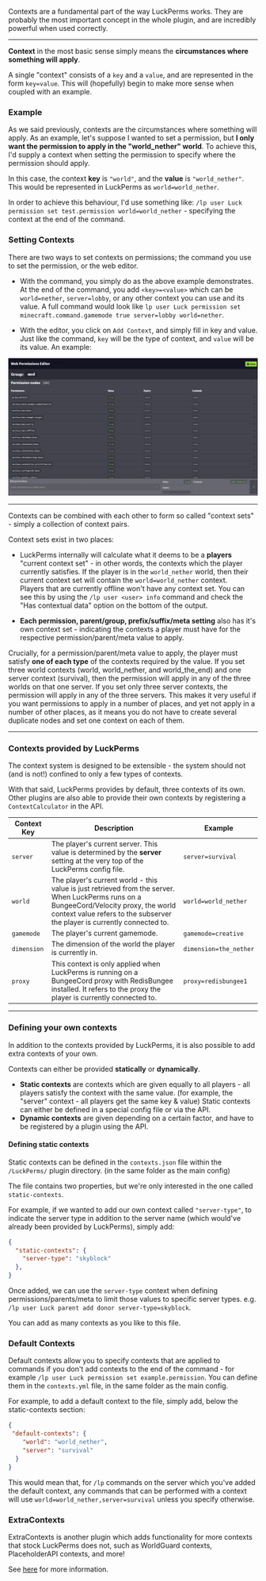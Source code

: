 Contexts are a fundamental part of the way LuckPerms works. They are probably the most important concept in the whole plugin, and are incredibly powerful when used correctly.

___

**Context** in the most basic sense simply means the **circumstances where something will apply**.

A single "context" consists of a `key` and a `value`, and are represented in the form `key=value`. This will (hopefully) begin to make more sense when coupled with an example.

### Example
As we said previously, contexts are the circumstances where something will apply. As an example, let's suppose I wanted to set a permission, but **I only want the permission to apply in the "world_nether" world**. To achieve this, I'd supply a context when setting the permission to specify where the permission should apply.

In this case, the context **key** is `"world"`, and the **value** is `"world_nether"`. This would be represented in LuckPerms as `world=world_nether`.

In order to achieve this behaviour, I'd use something like: `/lp user Luck permission set test.permission world=world_nether` - specifying the context at the end of the command.

### Setting Contexts

There are two ways to set contexts on permissions; the command you use to set the permission, or the web editor. 

* With the command, you simply do as the above example demonstrates. At the end of the command, you add `<key>=<value>` which can be `world=nether`, `server=lobby`, or any other context you can use and its value. A full command would look like `lp user Luck permission set minecraft.command.gamemode true server=lobby world=nether`.

* With the editor, you click on `Add Context`, and simply fill in key and value. Just like the command, `key` will be the type of context, and `value` will be its value. An example:

![](../img/context-1.gif)
___

Contexts can be combined with each other to form so called "context sets" - simply a collection of context pairs.

Context sets exist in two places:

* LuckPerms internally will calculate what it deems to be a **players** "current context set" - in other words, the contexts which the player currently satisfies. If the player is in the `world_nether` world, then their current context set will contain the `world=world_nether` context.  
Players that are currently offline won't have any context set. You can see this by using the `/lp user <user> info` command and check the "Has contextual data" option on the bottom of the output.

* **Each permission, parent/group, prefix/suffix/meta setting** also has it's own context set - indicating the contexts a player must have for the respective permission/parent/meta value to apply.

Crucially, for a permission/parent/meta value to apply, the player must satisfy **one of each type** of the contexts required by the value. If you set three world contexts (world, world_nether, and world_the_end) and one server context (survival), then the permission will apply in any of the three worlds on that one server. If you set only three server contexts, the permission will apply in any of the three servers. This makes it very useful if you want permissions to apply in a number of places, and yet not apply in a number of other places, as it means you do not have to create several duplicate nodes and set one context on each of them.

___

### Contexts provided by LuckPerms
The context system is designed to be extensible - the system should not (and is not!) confined to only a few types of contexts.

With that said, LuckPerms provides by default, three contexts of its own. Other plugins are also able to provide their own contexts by registering a `ContextCalculator` in the API.

| Context Key | Description | Example |
|-------------|-------------|---------|
| `server`    | The player's current server. This value is determined by the **server** setting at the very top of the LuckPerms config file. | `server=survival` |
| `world`    | The player's current world - this value is just retrieved from the server. When LuckPerms runs on a BungeeCord/Velocity proxy, the world context value refers to the subserver the player is currently connected to. | `world=world_nether` |
| `gamemode`    | The player's current gamemode. | `gamemode=creative` |
| `dimension`    | The dimension of the world the player is currently in. | `dimension=the_nether` |
| `proxy`    | This context is only applied when LuckPerms is running on a BungeeCord proxy with RedisBungee installed. It refers to the proxy the player is currently connected to. | `proxy=redisbungee1` |

___

### Defining your own contexts
In addition to the contexts provided by LuckPerms, it is also possible to add extra contexts of your own.

Contexts can either be provided **statically** or **dynamically**.

* **Static contexts** are contexts which are given equally to all players - all players satisfy the context with the same value. (for example, the "server" context - all players get the same key & value) Static contexts can either be defined in a special config file or via the API.
* **Dynamic contexts** are given depending on a certain factor, and have to be registered by a plugin using the API.

#### Defining static contexts
Static contexts can be defined in the `contexts.json` file within the `/LuckPerms/` plugin directory. (in the same folder as the main config)

The file contains two properties, but we're only interested in the one called `static-contexts`.

For example, if we wanted to add our own context called `"server-type"`, to indicate the server type in addition to the server name (which would've already been provided by LuckPerms), simply add:

```json
{
  "static-contexts": {
    "server-type": "skyblock"
  },
}
```

Once added, we can use the `server-type` context when defining permissions/parents/meta to limit those values to specific server types. e.g. `/lp user Luck parent add donor server-type=skyblock`.

You can add as many contexts as you like to this file.

### Default Contexts
Default contexts allow you to specify contexts that are applied to commands if you don't add contexts to the end of the command - for example `/lp user Luck permission set example.permission`. You can define them in the `contexts.yml` file, in the same folder as the main config.

For example, to add a default context to the file, simply add, below the static-contexts section:

```json
{
 "default-contexts": {
    "world": "world_nether",
    "server": "survival"
  }
}
```

This would mean that, for `/lp` commands on the server which you've added the default context, any commands that can be performed with a context will use `world=world_nether,server=survival` unless you specify otherwise.

### ExtraContexts

ExtraContexts is another plugin which adds functionality for more contexts that stock LuckPerms does not, such as WorldGuard contexts, PlaceholderAPI contexts, and more! 

See [here](https://github.com/LuckPerms/ExtraContexts) for more information.

